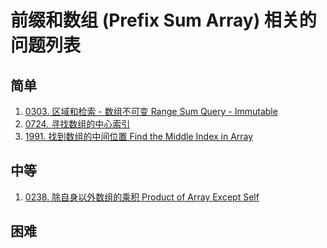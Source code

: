 # 前缀和数组 (Prefix Sum Array) 相关的问题列表

## 简单

1. [0303. 区域和检索 - 数组不可变 Range Sum Query - Immutable](../0303.range-sum-query-immutable/index.md)
2. [0724. 寻找数组的中心索引](../0724.find-pivot-index/index.md)
3. [1991. 找到数组的中间位置 Find the Middle Index in Array](../1991.find-the-middle-index-in-array/index.md)

## 中等

1. [0238. 除自身以外数组的乘积 Product of Array Except Self](../0238.product-of-array-except-self/index.md)

## 困难
